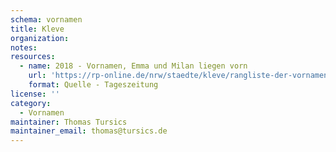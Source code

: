 ```yaml
---
schema: vornamen
title: Kleve
organization: 
notes: 
resources:
  - name: 2018 - Vornamen, Emma und Milan liegen vorn
    url: 'https://rp-online.de/nrw/staedte/kleve/rangliste-der-vornamen-2018-in-geldern-und-kevelaer_aid-35506247'
    format: Quelle - Tageszeitung
license: ''
category:
  - Vornamen
maintainer: Thomas Tursics
maintainer_email: thomas@tursics.de
---
```

